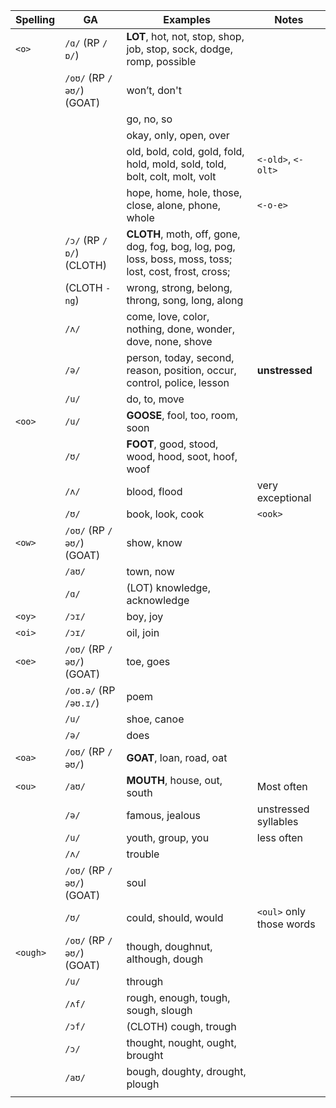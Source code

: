 
| Spelling | GA                         | Examples                                                                                               | Notes                    |
| -------- | -------------------------- | ------------------------------------------------------------------------------------------------------ | ------------------------ |
| `<o>`    | `/ɑ/` (RP `/ɒ/`)           | **LOT**, hot, not, stop, shop, job, stop, sock, dodge, romp, possible                                  |                          |
|          | `/oʊ/` (RP `/əʊ/`) (GOAT)  | won’t, don't                                                                                           |                          |
|          |                            | go, no, so                                                                                             |                          |
|          |                            | okay, only, open, over                                                                                 |                          |
|          |                            | old, bold, cold, gold, fold, hold, mold, sold, told, bolt, colt, molt, volt                            | `<-old>`, `<-olt>`       |
|          |                            | hope, home, hole, those, close, alone, phone, whole                                                    | `<-o-e>`                 |
|          | `/ɔ/` (RP `/ɒ/`)   (CLOTH) | **CLOTH**, moth, off, gone, dog, fog, bog, log, pog, loss, boss, moss, toss; lost, cost, frost, cross; |                          |
|          | (CLOTH `-ng`)              | wrong, strong, belong, throng, song, long, along                                                       |                          |
|          | `/ʌ/`                      | come, love, color, nothing, done, wonder, dove, none, shove                                            |                          |
|          | `/ə/`                      | person, today, second, reason, position, occur, control, police, lesson                                | **unstressed**           |
|          | `/u/`                      | do, to, move                                                                                           |                          |
| `<oo>`   | `/u/`                      | **GOOSE**, fool, too, room, soon                                                                           |                          |
|          | `/ʊ/`                      | **FOOT**, good, stood, wood, hood, soot, hoof, woof                                                        |                          |
|          | `/ʌ/`                      | blood, flood                                                                                           | very exceptional         |
|          | `/ʊ/`                      | book, look, cook                                                                                       | `<ook>`                  |
| `<ow>`   | `/oʊ/` (RP `/əʊ/`) (GOAT)  | show, know                                                                                             |                          |
|          | `/aʊ/`                     | town, now                                                                                              |                          |
|          | `/ɑ/`                      | (LOT) knowledge, acknowledge                                                                           |                          |
| `<oy>`   | `/ɔɪ/`                     | boy, joy                                                                                               |                          |
| `<oi>`   | `/ɔɪ/`                     | oil, join                                                                                              |                          |
| `<oe>`   | `/oʊ/` (RP `/əʊ/`) (GOAT)  | toe, goes                                                                                              |                          |
|          | `/oʊ.ə/` (RP `/əʊ.ɪ/`)     | poem                                                                                                   |                          |
|          | `/u/`                      | shoe, canoe                                                                                            |                          |
|          | `/ə/`                      | does                                                                                                   |                          |
| `<oa>`   | `/oʊ/` (RP `/əʊ/`)         | **GOAT**, loan, road, oat                                                                                  |                          |
| `<ou>`   | `/aʊ/`                     | **MOUTH**, house, out, south                                                                           | Most often               |
|          | `/ə/`                      | famous, jealous                                                                                        | unstressed syllables     |
|          | `/u/`                      | youth, group, you                                                                                      | less often               |
|          | `/ʌ/`                      | trouble                                                                                                |                          |
|          | `/oʊ/` (RP `/əʊ/`) (GOAT)  | soul                                                                                                   |                          |
|          | `/ʊ/`                      | could, should, would                                                                                   | `<oul>` only those words |
| `<ough>` | `/oʊ/` (RP `/əʊ/`) (GOAT)  | though, doughnut, although, dough                                                                      |                          |
|          | `/u/`                      | through                                                                                                |                          |
|          | `/ʌf/`                     | rough, enough, tough, sough, slough                                                                    |                          |
|          | `/ɔf/`                     | (CLOTH) cough, trough                                                                                  |                          |
|          | `/ɔ/`                      | thought, nought, ought, brought                                                                        |                          |
|          | `/aʊ/`                     | bough, doughty, drought, plough                                                                        |                          |
|          |                            |                                                                                                        |                          |
 